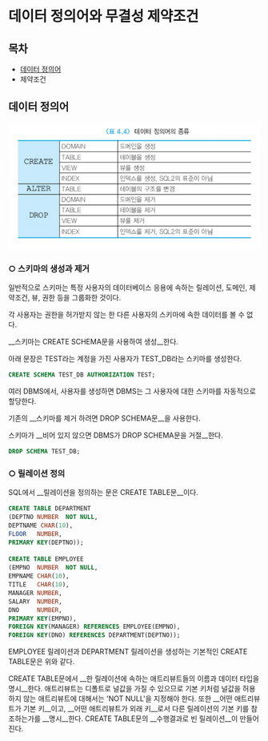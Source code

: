 # 데이터 정의어와 무결성 제약조건



## 목차

- [데이터 정의어](#데이터-정의어)
- 제약조건



## 데이터 정의어

![](./image/ddl.jpg)



### ○ 스키마의 생성과 제거

일반적으로 스키마는 특정 사용자의 데이터베이스 응용에 속하는 릴레이션, 도메인, 제약조건, 뷰, 권한 등을 그룹화한 것이다.

각 사용자는 권한을 허가받지 않는 한 다른 사용자의 스키마에 속한 데이터를 볼 수 없다.

__스키마는 CREATE SCHEMA문을 사용하여 생성__한다.

아래 문장은 TEST라는 계정을 가진 사용자가 TEST_DB라는 스키마를 생성한다.

```sql
CREATE SCHEMA TEST_DB AUTHORIZATION TEST;
```

여러 DBMS에서, 사용자를 생성하면 DBMS는 그 사용자에 대한 스키마를 자동적으로 할당한다.



기존의 __스키마를 제거 하려면 DROP SCHEMA문__을 사용한다.

스키마가 __비어 있지 않으면 DBMS가 DROP SCHEMA문을 거절__한다.

```sql
DROP SCHEMA TEST_DB;
```



### ○ 릴레이션 정의

SQL에서 __릴레이션을 정의하는 문은 CREATE TABLE문__이다.

```sql
CREATE TABLE DEPARTMENT
(DEPTNO	NUMBER	NOT NULL,
DEPTNAME CHAR(10),
FLOOR	NUMBER,
PRIMARY KEY(DEPTNO));

CREATE TABLE EMPLOYEE
(EMPNO	NUMBER	NOT NULL,
EMPNAME	CHAR(10),
TITLE	CHAR(10),
MANAGER	NUMBER,
SALARY	NUMBER,
DNO		NUMBER,
PRIMARY KEY(EMPNO),
FOREIGN KEY(MANAGER) REFERENCES EMPLOYEE(EMPNO),
FOREIGN KEY(DNO) REFERENCES DEPARTMENT(DEPTNO));
```

EMPLOYEE 릴레이션과 DEPARTMENT 릴레이션을 생성하는 기본적인 CREATE TABLE문은 위와 같다.

CREATE TABLE문에서 __한 릴레이션에 속하는 애트리뷰트들의 이름과 데이터 타입을 명시__한다.
애트리뷰트는 디폴트로 널값을 가질 수 있으므로 기본 키처럼 널값을 허용하지 않는 애트리뷰트에 대해서는 'NOT NULL'을 지정해야 한다.
또한 __어떤 애트리뷰트가 기본 키__이고, __어떤 애트리뷰트가 외래 키__로서 다른 릴레이션의 기본 키를 참조하는가를 __명시__한다.
CREATE TABLE문의 __수행결과로 빈 릴레이션__이 만들어진다.



